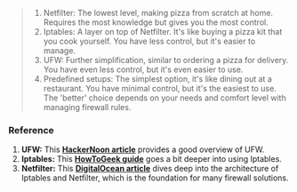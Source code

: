 >1. Netfilter: The lowest level, making pizza from scratch at home. Requires the most knowledge but gives you the most control.
>2. Iptables: A layer on top of Netfilter. It's like buying a pizza kit that you cook yourself. You have less control, but it's easier to manage.
>3. UFW: Further simplification, similar to ordering a pizza for delivery. You have even less control, but it's even easier to use.
>4. Predefined setups: The simplest option, it's like dining out at a restaurant. You have minimal control, but it's the easiest to use. The 'better' choice depends on your needs and comfort level with managing firewall rules.


### Reference
1. **UFW:** This **[HackerNoon article](https://hackernoon.com/understanding-ufw-8d70d5d8f9d2)** provides a good overview of UFW.
2. **Iptables:** This **[HowToGeek guide](https://www.howtogeek.com/177621/the-beginners-guide-to-iptables-the-linux-firewall/)** goes a bit deeper into using Iptables.
3. **Netfilter:** This **[DigitalOcean article](https://www.digitalocean.com/community/tutorials/a-deep-dive-into-iptables-and-netfilter-architecture)** dives deep into the architecture of Iptables and Netfilter, which is the foundation for many firewall solutions.
